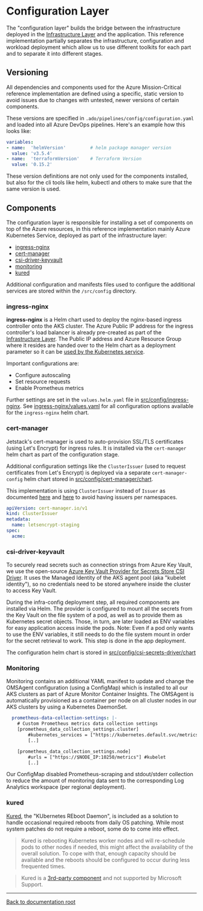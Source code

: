# Configuration Layer

The "configuration layer" builds the bridge between the infrastructure deployed in the [Infrastructure Layer](../infra/README.md) and the application. This reference implementation partially separates the infrastructure, configuration and workload deployment which allow us to use different toolkits for each part and to separate it into different stages.

## Versioning

All dependencies and components used for the Azure Mission-Critical reference implementation are defined using a specific, static version to avoid issues due to changes with untested, newer versions of certain components.

These versions are specified in `.ado/pipelines/config/configuration.yaml` and loaded into all Azure DevOps pipelines. Here's an example how this looks like:

```yaml
variables:
- name:  'helmVersion'         # helm package manager version
  value: 'v3.5.4'
- name:  'terraformVersion'    # Terraform Version
  value: '0.15.2'
```

These version definitions are not only used for the components installed, but also for the cli tools like helm, kubectl and others to make sure that the same version is used.

## Components

The configuration layer is responsible for installing a set of components on top of the Azure resources, in this reference implementation mainly Azure Kubernetes Service, deployed as part of the infrastructure layer:

- [ingress-nginx](#ingress-nginx)
- [cert-manager](#cert-manager)
- [csi-driver-keyvault](#csi-driver-keyvault)
- [monitoring](#monitoring)
- [kured](#kured)

Additional configuration and manifests files used to configure the additional services are stored within the `/src/config` directory.

### ingress-nginx

**ingress-nginx** is a Helm chart used to deploy the nginx-based ingress controller onto the AKS cluster. The Azure Public IP address for the ingress controller's load balancer is already pre-created as part of the [Infrastructure Layer](/src/infra/README.md). The Public IP address and Azure Resource Group where it resides are handed over to the Helm chart as a deployment parameter so it can be [used by the Kubernetes service](https://docs.microsoft.com/azure/aks/load-balancer-standard#additional-customizations-via-kubernetes-annotations).

Important configurations are:

* Configure autoscaling
* Set resource requests
* Enable Prometheus metrics

Further settings are set in the `values.helm.yaml` file in [src/config/ingress-nginx](/src/config/ingress/values.helm.yaml). See [ingress-nginx/values.yaml](https://github.com/kubernetes/ingress-nginx/blob/master/charts/ingress-nginx/values.yaml) for all configuration options available for the `ingress-nginx` helm chart.

### cert-manager

Jetstack's cert-manager is used to auto-provision SSL/TLS certificates (using Let's Encrypt) for ingress rules. It is installed via the `cert-manager` helm chart as part of the configuration stage.

Additional configuration settings like the `ClusterIssuer` (used to request certificates from Let's Encrypt) is deployed via a separate `cert-manager-config` helm chart stored in [src/config/cert-manager/chart](/src/config/cert-manager/chart/).

This implementation is using `ClusterIssuer` instead of `Issuer` as documented [here](https://cert-manager.io/docs/concepts/issuer/) and [here](https://docs.cert-manager.io/en/release-0.7/tasks/issuing-certificates/ingress-shim.html) to avoid having issuers per namespaces.

```yaml
apiVersion: cert-manager.io/v1
kind: ClusterIssuer
metadata:
  name: letsencrypt-staging
spec:
  acme:
```

### csi-driver-keyvault

To securely read secrets such as connection strings from Azure Key Vault, we use the open-source [Azure Key Vault Provider for Secrets Store CSI Driver](https://azure.github.io/secrets-store-csi-driver-provider-azure/). It uses the Managed Identity of the AKS agent pool (aka "kubelet identity"), so no credentials need to be stored anywhere inside the cluster to access Key Vault.

During the infra-config deployment step, all required components are installed via Helm. The provider is configured to mount all the secrets from the Key Vault on the file system of a pod, as well as to provide them as Kubernetes secret objects.
Those, in turn, are later loaded as ENV variables for easy application access inside the pods.
Note: Even if a pod only wants to use the ENV variables, it still needs to do the file system mount in order for the secret retrieval to work. This step is done in the app deployment.

The configuration helm chart is stored in [src/config/csi-secrets-driver/chart](./csi-secrets-driver/chart)

### Monitoring

Monitoring contains an additional YAML manifest to update and change the OMSAgent configuration (using a ConfigMap) which is installed to all our AKS clusters as part of Azure Monitor Container Insights. The OMSAgent is automatically provisioned as a container per node on all cluster nodes in our AKS clusters by using a Kubernetes DaemonSet.

```YAML
  prometheus-data-collection-settings: |-
    # Custom Prometheus metrics data collection settings
    [prometheus_data_collection_settings.cluster]
        #kubernetes_services = ["https://kubernetes.default.svc/metrics"] # kubernetes apiserver
        [..]

    [prometheus_data_collection_settings.node]
        #urls = ["https://$NODE_IP:10250/metrics"] #kubelet
        [..]
```

Our ConfigMap disabled Prometheus-scraping and stdout/stderr collection to reduce the amount of monitoring data sent to the corresponding Log Analytics workspace (per regional deployment).

### kured

[Kured](https://docs.microsoft.com/azure/aks/node-updates-kured), the "KUbernetes REboot Daemon", is included as a solution to handle occasional required reboots from daily OS patching. While most system patches do not require a reboot, some do to come into effect.

> Kured is rebooting Kubernetes worker nodes and will re-schedule pods to other nodes if needed, this might affect the availability of the overall solution. To cope with that, enough capacity should be available and the reboots should be configured to occur during less frequented times.

> Kured is a [3rd-party component](https://github.com/weaveworks/kured) and not supported by Microsoft Support.

---

[Back to documentation root](/docs/README.md)
